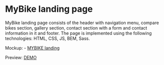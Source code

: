 # MyBike landing page

MyBike landing page consists of the header with navigation menu, compare bikes section, gallery section, contact section with a form and contact information in it and footer. The page is implemented using the following technologies: HTML, CSS, JS, BEM, Sass.


 Mockup: - [MYBIKE landing](https://www.figma.com/file/NZQAIydtHo5QkINyGLHNcq/BIKE-New-Version?node-id=0%3A1)

 Preview: [DEMO](https://kbekher.github.io/layout_miami/)


